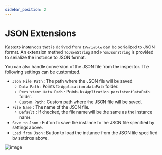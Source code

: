 ```yaml
---
sidebar_position: 2
---
```


# JSON Extensions

Kassets instances that is derived from `IVariable` can be serialized to JSON format.
An extension method `ToJsonString` and `FromJsonString` is provided to serialize the instance to JSON format.

You can also handle conversion of the JSON file from the inspector. 
The following settings can be customized.

- `Json File Path` : The path where the JSON file will be saved.
  - `Data Path` : Points to `Application.dataPath` folder.
  - `Persistent Data Path` : Points to `Application.persistentDataPath` folder.
  - `Custom Path` : Custom path where the JSON file will be saved.
- `File Name` : The name of the JSON file.
  - `Default` : If checked, the file name will be the same as the instance name.
- `Save to Json` : Button to save the instance to the JSON file specified by settings above.
- `Load from Json` : Button to load the instance from the JSON file specified by settings above.

![image](https://github.com/kadinche/Kassets/assets/1290720/2a3129b0-cc2e-4ad1-97da-355af8850166)
